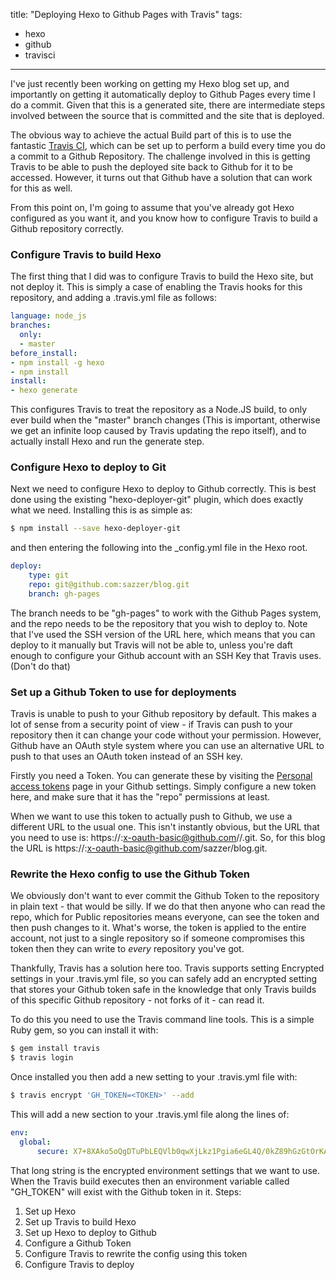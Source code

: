 title: "Deploying Hexo to Github Pages with Travis"
tags:
  - hexo
  - github
  - travisci
---
I've just recently been working on getting my Hexo blog set up, and importantly on getting it automatically deploy to Github Pages every time I do a commit. Given that this is a generated site, there are intermediate steps involved between the source that is committed and the site that is deployed. 

The obvious way to achieve the actual Build part of this is to use the fantastic [Travis CI](https://travis-ci.org/), which can be set up to perform a build every time you do a commit to a Github Repository. The challenge involved in this is getting Travis to be able to push the deployed site back to Github for it to be accessed. However, it turns out that Github have a solution that can work for this as well.

From this point on, I'm going to assume that you've already got Hexo configured as you want it, and you know how to configure Travis to build a Github repository correctly.

### Configure Travis to build Hexo
The first thing that I did was to configure Travis to build the Hexo site, but not deploy it. This is simply a case of enabling the Travis hooks for this repository, and adding a .travis.yml file as follows:
```yaml
language: node_js
branches:
  only:
  - master
before_install:
- npm install -g hexo
- npm install
install:
- hexo generate
```

This configures Travis to treat the repository as a Node.JS build, to only ever build when the "master" branch changes (This is important, otherwise we get an infinite loop caused by Travis updating the repo itself), and to actually install Hexo and run the generate step.

### Configure Hexo to deploy to Git
Next we need to configure Hexo to deploy to Github correctly. This is best done using the existing "hexo-deployer-git" plugin, which does exactly what we need. Installing this is as simple as:

```bash
$ npm install --save hexo-deployer-git
```
and then entering the following into the \_config.yml file in the Hexo root. 

```yaml
deploy:
    type: git
    repo: git@github.com:sazzer/blog.git
    branch: gh-pages
```

The branch needs to be "gh-pages" to work with the Github Pages system, and the repo needs to be the repository that you wish to deploy to. Note that I've used the SSH version of the URL here, which means that you can deploy to it manually but Travis will not be able to, unless you're daft enough to configure your Github account with an SSH Key that Travis uses. (Don't do that)

### Set up a Github Token to use for deployments
Travis is unable to push to your Github repository by default. This makes a lot of sense from a security point of view - if Travis can push to your repository then it can change your code without your permission. However, Github have an OAuth style system where you can use an alternative URL to push to that uses an OAuth token instead of an SSH key. 

Firstly you need a Token. You can generate these by visiting the [Personal access tokens](https://github.com/settings/tokens) page in your Github settings. Simply configure a new token here, and make sure that it has the "repo" permissions at least.

When we want to use this token to actually push to Github, we use a different URL to the usual one. This isn't instantly obvious, but the URL that you need to use is: https://<TOKEN>:x-oauth-basic@github.com/<user>/<repo>.git. So, for this blog the URL is https://<TOKEN>:x-oauth-basic@github.com/sazzer/blog.git.

### Rewrite the Hexo config to use the Github Token
We obviously don't want to ever commit the Github Token to the repository in plain text - that would be silly. If we do that then anyone who can read the repo, which for Public repositories means everyone, can see the token and then push changes to it. What's worse, the token is applied to the entire account, not just to a single repository so if someone compromises this token then they can write to *every* repository you've got.

Thankfully, Travis has a solution here too. Travis supports setting Encrypted settings in your .travis.yml file, so you can safely add an encrypted setting that stores your Github token safe in the knowledge that only Travis builds of this specific Github repository - not forks of it - can read it.

To do this you need to use the Travis command line tools. This is a simple Ruby gem, so you can install it with:

```bash
$ gem install travis
$ travis login
```

Once installed you then add a new setting to your .travis.yml file with:
```bash
$ travis encrypt 'GH_TOKEN=<TOKEN>' --add
```

This will add a new section to your .travis.yml file along the lines of:
```yaml
env:
  global:
      secure: X7+8XAko5oQgDTuPbLEQVlb0qwXjLkz1Pgia6eGL4Q/0kZ89hGzGtOrKAhmtZRpcmg+PBxrLo5bdziAP/rvFslIabHHYBYv8ES8VrA81B/Q+t1VFbQEfhZdSq/L0wVsyBe2p6OOu2bNOLjPMG//aaynLxXstEEVSHh/lSuzsE4A=
```

That long string is the encrypted environment settings that we want to use. When the Travis build executes then an environment variable called "GH\_TOKEN" will exist with the Github token in it.
Steps: 
1. Set up Hexo
2. Set up Travis to build Hexo
3. Set up Hexo to deploy to Github
4. Configure a Github Token
5. Configure Travis to rewrite the config using this token
6. Configure Travis to deploy
